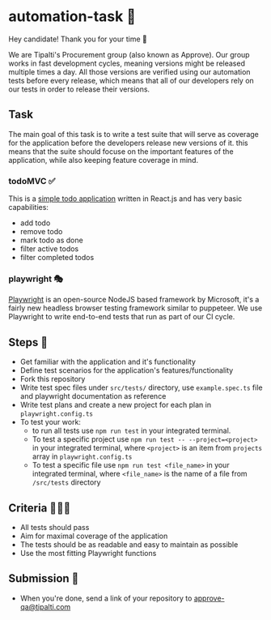 # automation-task 🤖

Hey candidate! Thank you for your time 🙂

We are Tipalti's Procurement group (also known as Approve).
Our group works in fast development cycles, meaning versions might be released multiple times a day.
All those versions are verified using our automation tests before every release, which means that all of our developers rely on our tests in order to release their versions.

## Task
The main goal of this task is to write a test suite that will serve as coverage for the application before the developers release new versions of it.
this means that the suite should focuse on the important features of the application, while also keeping feature coverage in mind.

### todoMVC ✅
This is a [simple todo application](https://todomvc.com/examples/react/#/) written in React.js and has very basic capabilities:
- add todo
- remove todo
- mark todo as done
- filter active todos
- filter completed todos

### playwright 🎭
[Playwright](https://playwright.dev/docs/1.17/intro) is an open-source NodeJS based framework by Microsoft, it's a fairly new headless browser testing framework similar to puppeteer.
We use Playwright to write end-to-end tests that run as part of our CI cycle.

## Steps 📃
- Get familiar with the application and it's functionality
- Define test scenarios for the application's features/functionality
- Fork this repository
- Write test spec files under `src/tests/` directory, use `example.spec.ts` file and playwright documentation as reference
- Write test plans and create a new project for each plan in `playwright.config.ts`
- To test your work:
  - to run all tests use `npm run test` in your integrated terminal.
  - To test a specific project use `npm run test -- --project=<project>` in your integrated terminal, where `<project>` is an item from `projects` array in `playwright.config.ts`
  - To test a specific file use `npm run test <file_name>` in your integrated terminal, where `<file_name>` is the name of a file from `/src/tests` directory

## Criteria 👨🏻‍🏫
- All tests should pass
- Aim for maximal coverage of the application
- The tests should be as readable and easy to maintain as possible
- Use the most fitting Playwright functions

## Submission 🏁
- When you're done, send a link of your repository to [approve-qa@tipalti.com](mailto:approve-qa@tipalti.com)
